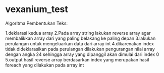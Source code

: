 # vexanium_test

Algoritma Pembentukan Teks:

1.deklarasi kedua array 
2.Pada array string lakukan reverse array agar membalikkan array dari yang paling belakang ke paling depan
3.lakukan perulangan untuk mengeluarkan data dari array int 
4.dikarenakan index tidak dideklarasikan pada perulangan dilakukan pengurangan nilai array dengan angka 24 sehingga array yang dipanggil
akan dimulai dari index 0
5.output hasil reverse array berdasarkan index yang merupakan hasil foreach yang dilakukan pada array int 

